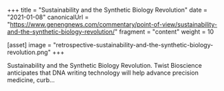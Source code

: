 +++
title = "Sustainability and the Synthetic Biology Revolution"
date = "2021-01-08"
canonicalUrl = "https://www.genengnews.com/commentary/point-of-view/sustainability-and-the-synthetic-biology-revolution/"
fragment = "content"
weight = 10

[asset]
    image = "retrospective-sustainability-and-the-synthetic-biology-revolution.png"
+++

Sustainability and the Synthetic Biology Revolution. Twist Bioscience 
anticipates that DNA writing technology will help advance precision 
medicine, curb...

